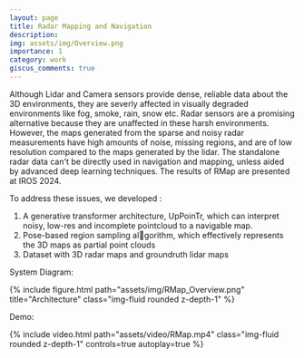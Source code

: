 ```yaml
---
layout: page
title: Radar Mapping and Navigation
description: 
img: assets/img/Overview.png
importance: 1
category: work
giscus_comments: true
---
```


Although Lidar and Camera sensors provide dense, reliable data about the 3D environments, they are severly affected in visually degraded environments like fog, smoke, rain, snow etc. Radar sensors are a promising alternative because they are unaffected in these harsh environments. However, the maps generated from the sparse and noisy radar measurements have high amounts of noise, missing regions, and are of low resolution compared to the maps generated by the lidar. The standalone radar data can't be directly used in navigation and mapping, unless aided by advanced deep learning techniques. The results of RMap are presented at IROS 2024.

To address these issues, we developed :
1. A generative transformer architecture, UpPoinTr, which can interpret noisy, low-res and incomplete pointcloud to a navigable map.
2. Pose-based region sampling al￾gorithm, which effectively represents the 3D maps as partial point clouds
2. Dataset with 3D radar maps and groundruth lidar maps 

System Diagram:
<div class="row">
    <div class="col-sm mt-md-0">
        {% include figure.html path="assets/img/RMap_Overview.png" title="Architecture" class="img-fluid rounded z-depth-1" %}
    </div>
</div>


Demo: 
<div class="row">
    <div class="caption">
        {% include video.html path="assets/video/RMap.mp4" class="img-fluid rounded z-depth-1" controls=true autoplay=true %}
    </div>
</div>
